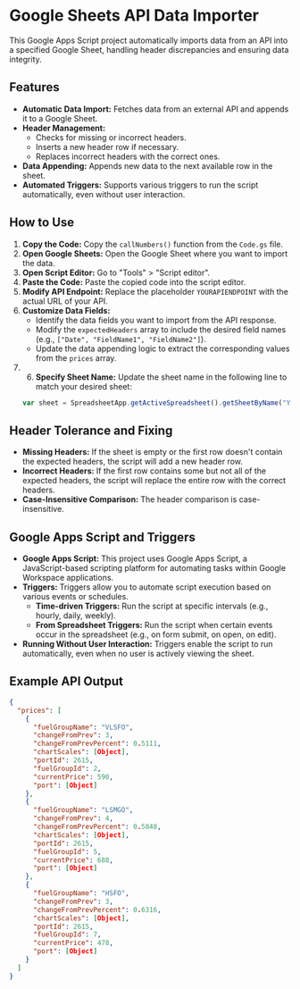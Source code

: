 # Google Sheets API Data Importer

This Google Apps Script project automatically imports data from an API into a specified Google Sheet, handling header discrepancies and ensuring data integrity.

## Features

- **Automatic Data Import:** Fetches data from an external API and appends it to a Google Sheet.
- **Header Management:**
    - Checks for missing or incorrect headers.
    - Inserts a new header row if necessary.
    - Replaces incorrect headers with the correct ones.
- **Data Appending:** Appends new data to the next available row in the sheet.
- **Automated Triggers:** Supports various triggers to run the script automatically, even without user interaction.

## How to Use

1. **Copy the Code:** Copy the `callNumbers()` function from the `Code.gs` file.
2. **Open Google Sheets:** Open the Google Sheet where you want to import the data.
3. **Open Script Editor:** Go to "Tools" > "Script editor".
4. **Paste the Code:** Paste the copied code into the script editor.
5. **Modify API Endpoint:** Replace the placeholder `YOURAPIENDPOINT` with the actual URL of your API.
6. **Customize Data Fields:**
    - Identify the data fields you want to import from the API response.
    - Modify the `expectedHeaders` array to include the desired field names (e.g., `["Date", "FieldName1", "FieldName2"]`).
    - Update the data appending logic to extract the corresponding values from the `prices` array.
7. 6. **Specify Sheet Name:** Update the sheet name in the following line to match your desired sheet:
   ```javascript
   var sheet = SpreadsheetApp.getActiveSpreadsheet().getSheetByName("YourSheetName");
   ```

## Header Tolerance and Fixing

- **Missing Headers:** If the sheet is empty or the first row doesn't contain the expected headers, the script will add a new header row.
- **Incorrect Headers:** If the first row contains some but not all of the expected headers, the script will replace the entire row with the correct headers.
- **Case-Insensitive Comparison:** The header comparison is case-insensitive.

## Google Apps Script and Triggers

- **Google Apps Script:** This project uses Google Apps Script, a JavaScript-based scripting platform for automating tasks within Google Workspace applications.
- **Triggers:** Triggers allow you to automate script execution based on various events or schedules.
    - **Time-driven Triggers:** Run the script at specific intervals (e.g., hourly, daily, weekly).
    - **From Spreadsheet Triggers:** Run the script when certain events occur in the spreadsheet (e.g., on form submit, on open, on edit).
- **Running Without User Interaction:** Triggers enable the script to run automatically, even when no user is actively viewing the sheet.

## Example API Output

```json
{
  "prices": [
    {
      "fuelGroupName": "VLSFO",
      "changeFromPrev": 3,
      "changeFromPrevPercent": 0.5111,
      "chartScales": [Object],
      "portId": 2615,
      "fuelGroupId": 2,
      "currentPrice": 590,
      "port": [Object]
    },
    {
      "fuelGroupName": "LSMGO",
      "changeFromPrev": 4,
      "changeFromPrevPercent": 0.5848,
      "chartScales": [Object],
      "portId": 2615,
      "fuelGroupId": 5,
      "currentPrice": 688,
      "port": [Object]
    },
    {
      "fuelGroupName": "HSFO",
      "changeFromPrev": 3,
      "changeFromPrevPercent": 0.6316,
      "chartScales": [Object],
      "portId": 2615,
      "fuelGroupId": 7,
      "currentPrice": 478,
      "port": [Object]
    }
  ]
}
```
